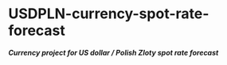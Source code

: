# USDPLN-currency-spot-rate-forecast
***Currency project for US dollar / Polish Zloty spot rate forecast***
